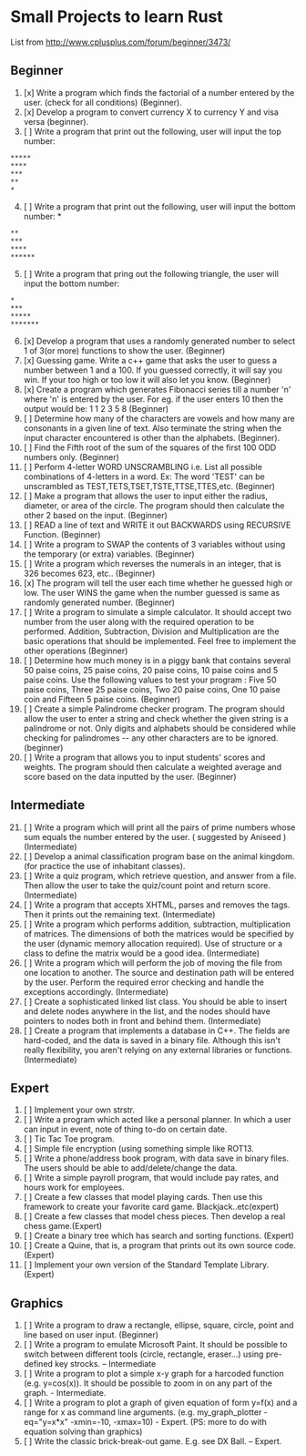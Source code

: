 # Small Projects to learn Rust
List from http://www.cplusplus.com/forum/beginner/3473/


## Beginner
1. [x] Write a program which finds the factorial of a number entered by the user. (check for all conditions) (Beginner).
2. [x] Develop a program to convert currency X to currency Y and visa versa (beginner).
3. [ ] Write a program that print out the following, user will input the top number:
```
*****
****
***
**
*
```
4. [ ] Write a program that print out the following, user will input the bottom number: *
```
**
***
****
******
```
5. [ ] Write a program that pring out the following triangle, the user will input the bottom number:
```
*
***
*****
*******
```
6. [x] Develop a program that uses a randomly generated number to select 1 of 3(or more)
functions to show the user. (Beginner)
7. [x] Guessing game. Write a c++ game that asks the user to guess a number between 1 and a 100. If you guessed correctly, it will say you win. If your too high or too low it will also let you know. (Beginner)
8. [x] Create a program which generates Fibonacci series till a number 'n' where 'n' is entered by the user. For eg. if the user enters 10 then the output would be: 1 1 2 3 5 8 (Beginner)
9. [ ] Determine how many of the characters are vowels and how many are consonants in a given line of text. Also terminate the string when the input character encountered is other than the alphabets. (Beginner).
10. [ ] Find the Fifth root of the sum of the squares of the first 100 ODD numbers only. (Beginner)
11. [ ] Perform 4-letter WORD UNSCRAMBLING i.e. List all possible combinations of 4-letters in a word. Ex: The word 'TEST' can be unscrambled as TEST,TETS,TSET,TSTE,TTSE,TTES,etc. (Beginner)
12. [ ] Make a program that allows the user to input either the radius, diameter, or area of the circle. The program should then calculate the other 2 based on the input. (Beginner)
13. [ ] READ a line of text and WRITE it out BACKWARDS using RECURSIVE Function. (Beginner)
14. [ ] Write a program to SWAP the contents of 3 variables without using the temporary (or extra) variables. (Beginner)
15. [ ] Write a program which reverses the numerals in an integer, that is 326 becomes 623, etc.. (Beginner)
16. [x] The program will tell the user each time whether he guessed high or low. The user WINS the game when the number guessed is same as randomly generated number. (Beginner)
17. [ ] Write a program to simulate a simple calculator. It should accept two number from the user along with the required operation to be performed. Addition, Subtraction, Division and Multiplication are the basic operations that should be implemented. Feel free to implement the other operations (Beginner)
18. [ ] Determine how much money is in a piggy bank that contains several 50 paise coins, 25 paise coins, 20 paise coins, 10 paise coins and 5 paise coins. Use the following values to test your program : Five 50 paise coins, Three 25 paise coins, Two 20 paise coins, One 10 paise coin and Fifteen 5 paise coins. (Beginner)
19. [ ] Create a simple Palindrome checker program. The program should allow the user to enter a string and check whether the given string is a palindrome or not. Only digits and alphabets should be considered while checking for palindromes -- any other characters are to be ignored. (beginner)
20. [ ] Write a program that allows you to input students' scores and weights. The program should then calculate a weighted average and score based on the data inputted by the user. (Beginner)
## Intermediate
21. [ ] Write a program which will print all the pairs of prime numbers whose sum equals the number entered by the user. ( suggested by Aniseed ) (Intermediate)
22. [ ] Develop a animal classification program base on the animal kingdom. (for practice the use of inhabitant classes).
23. [ ] Write a quiz program, which retrieve question, and answer from a file. Then allow the user to take the quiz/count point and return score. (Intermediate)
24. [ ] Write a program that accepts XHTML, parses and removes the tags. Then it prints out the remaining text. (Intermediate)
25. [ ] Write a program which performs addition, subtraction, multiplication of matrices. The dimensions of both the matrices would be specified by the user (dynamic memory allocation required). Use of structure or a class to define the matrix would be a good idea. (Intermediate)
26. [ ] Write a program which will perform the job of moving the file from one location to another. The source and destination path will be entered by the user. Perform the required error checking and handle the exceptions accordingly. (Intermediate)
27. [ ] Create a sophisticated linked list class. You should be able to insert and delete nodes anywhere in the list, and the nodes should have pointers to nodes both in front and behind them. (Intermediate)
28. [ ] Create a program that implements a database in C++. The fields are hard-coded, and the data is saved in a binary file. Although this isn't really flexibility, you aren't relying on any external libraries or functions. (Intermediate)
## Expert
1. [ ] Implement your own strstr.
2. [ ] Write a program which acted like a personal planner. In which a user can input in event, note of thing to-do on certain date.
3. [ ] Tic Tac Toe program.
4. [ ] Simple file encryption (using something simple like ROT13.
5. [ ] Write a phone/address book program, with data save in binary files. The users should be able to add/delete/change the data.
6. [ ] Write a simple payroll program, that would include pay rates, and hours work for employees.
7. [ ] Create a few classes that model playing cards. Then use this framework to create your favorite card game. Blackjack..etc(expert)
8. [ ] Create a few classes that model chess pieces. Then develop a real chess game.(Expert)
9. [ ] Create a binary tree which has search and sorting functions. (Expert)
10. [ ] Create a Quine, that is, a program that prints out its own source code. (Expert)
11. [ ] Implement your own version of the Standard Template Library. (Expert)
## Graphics
1. [ ] Write a program to draw a rectangle, ellipse, square, circle, point and line based on user input. (Beginner)
2. [ ] Write a program to emulate Microsoft Paint. It should be possible to switch between different tools (circle, rectangle, eraser...) using pre-defined key strocks. – Intermediate
3. [ ] Write a program to plot a simple x-y graph for a harcoded function (e.g. y=cos(x)). It should be possible to zoom in on any part of the graph. - Intermediate.
4. [ ] Write a program to plot a graph of given equation of form y=f(x) and a range for x as command line arguments. (e.g. my_graph_plotter -eq="y=x*x" -xmin=-10, -xmax=10) - Expert. (PS: more to do with equation solving than graphics)
5. [ ] Write the classic brick-break-out game. E.g. see DX Ball. – Expert.